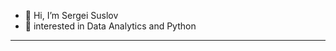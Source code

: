 - 👋 Hi, I’m Sergei Suslov
- 👀 interested in Data Analytics and Python
---

<!---
suslovsergeu/suslovsergeu is a ✨ special ✨ repository because its `README.md` (this file) appears on your GitHub profile.
You can click the Preview link to take a look at your changes.
--->

